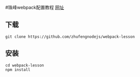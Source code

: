 #珠峰webpack配置教程
[网址](http://zhufengnodejs.github.io/zhufengdoc/html/Javascript/%E8%AF%A6%E6%83%85/webpack.html)

## 下载
```
git clone https://github.com/zhufengnodejs/webpack-lesson
```

## 安装
```
cd webpack-lesson 
npm install 
```
